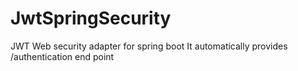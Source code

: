 # JwtSpringSecurity

JWT Web security adapter for spring boot
It automatically provides /authentication end point
 
